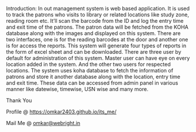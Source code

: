Introduction:
	In out management system is web based application. It is used to track the patrons who visits to library or related locations like study zone, reading room etc. It’ll scan the barcode from the ID and log the entry time and exit time of the patrons. The patron data will be fetched from the KOHA database along with the images and displayed on this system.
	There are two interfaces, one is for the reading barcodes at the door and another one is for access the reports. This system will generate four types of reports in the form of excel sheet and can be downloaded. There are three user by default for administration of this system. Master user can have eye on every location added in the system. And the other two users for respected locations. 
	The system uses koha database to fetch the information of patrons and store it another database along with the location, entry time and exit time. These data can be accessed from admin panel in various manner like datewise, timewise, USN wise and many more.

Thank You

Profile @ https://omkar2403.github.io/its_me/

Mail Me @ omkar@webright.in
